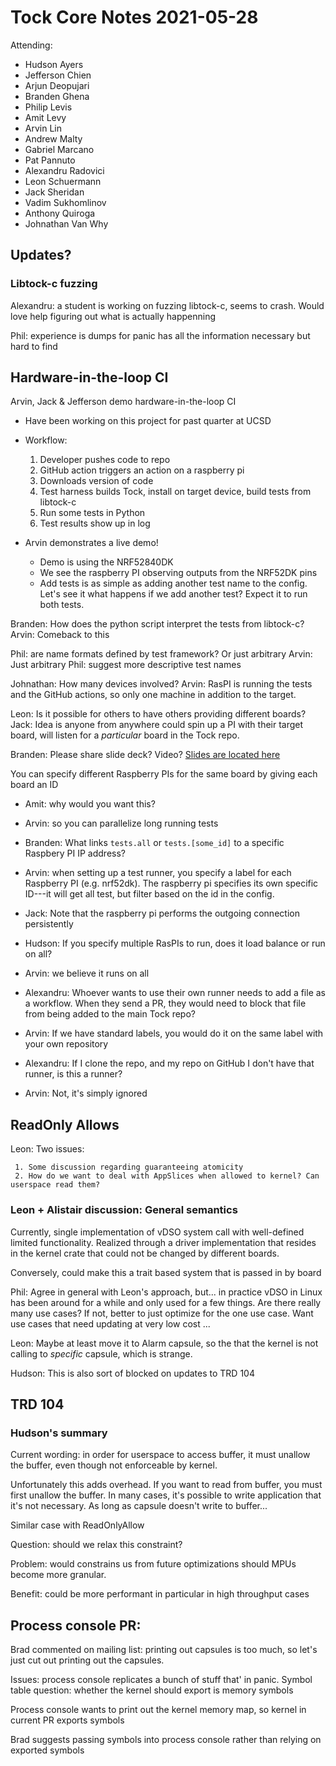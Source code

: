 # Tock Core Notes 2021-05-28

Attending:
- Hudson Ayers
- Jefferson Chien
- Arjun Deopujari
- Branden Ghena
- Philip Levis
- Amit Levy 
- Arvin Lin
- Andrew Malty
- Gabriel Marcano
- Pat Pannuto
- Alexandru Radovici
- Leon Schuermann
- Jack Sheridan
- Vadim Sukhomlinov
- Anthony Quiroga
- Johnathan Van Why

## Updates?

### Libtock-c fuzzing

Alexandru: a student is working on fuzzing libtock-c, seems to crash. Would love help figuring out what is actually happenning

Phil: experience is dumps for panic has all the information necessary but hard to find

## Hardware-in-the-loop CI

Arvin, Jack & Jefferson demo hardware-in-the-loop CI

- Have been working on this project for past quarter at UCSD
- Workflow:
     1. Developer pushes code to repo
     2. GitHub action triggers an action on a raspberry pi
     3. Downloads version of code
     4. Test harness builds Tock, install on target device, build tests from libtock-c
     5. Run some tests in Python
     6. Test results show up in log

- Arvin demonstrates a live demo!
  - Demo is using the NRF52840DK
  - We see the raspberry PI observing outputs from the NRF52DK pins
  - Add tests is as simple as adding another test name to the config. Let's see it what happens if we add another test? Expect it to run both tests.

Branden: How does the python script interpret the tests from libtock-c?
Arvin: Comeback to this

Phil: are name formats defined by test framework? Or just arbitrary
Arvin: Just arbitrary
Phil: suggest more descriptive test names

Johnathan: How many devices involved?
Arvin: RasPI is running the tests and the GitHub actions, so only one machine in addition to the target.

Leon: Is it possible for others to have others providing different boards?
Jack: Idea is anyone from anywhere could spin up a PI with their target board, will listen for a _particular_ board in the Tock repo.

Branden: Please share slide deck? Video? [Slides are located here](https://docs.google.com/presentation/d/1rWZU8UPYhbEYJ44ri1KKlzCbSIzo_eYPDP9AnRPs0DY/edit?usp=sharing)

You can specify different Raspberry PIs for the same board by giving each board an ID

  - Amit: why would you want this?
  - Arvin: so you can parallelize long running tests
  - Branden: What links `tests.all` or `tests.[some_id]` to a specific Raspbery PI IP address?
  - Arvin: when setting up a test runner, you specify a label for each Raspberry PI (e.g. nrf52dk). The raspberry pi specifies its own specific ID---it will get all test, but filter based on the id in the config.
  - Jack: Note that the raspberry pi performs the outgoing connection persistently
  - Hudson: If you specify multiple RasPIs to run, does it load balance or run on all?
  - Arvin: we believe it runs on all

  - Alexandru: Whoever wants to use their own runner needs to add a file as a workflow. When they send a PR, they would need to block that file from being added to the main Tock repo?
  - Arvin: If we have standard labels, you would do it on the same label with your own repository
  - Alexandru: If I clone the repo, and my repo on GitHub I don't have that runner, is this a runner?
  - Arvin: Not, it's simply ignored

## ReadOnly Allows

Leon: Two issues:

     1. Some discussion regarding guaranteeing atomicity
     2. How do we want to deal with AppSlices when allowed to kernel? Can userspace read them?

### Leon + Alistair discussion: General semantics
Currently, single implementation of vDSO system call with well-defined limited
functionality. Realized through a driver implementation that resides in the
kernel crate that could not be changed by different boards.

Conversely, could make this a trait based system that is passed in by board

Phil: Agree in general with Leon's approach, but... in practice vDSO in Linux
has been around for a while and only used for a few things. Are there really
many use cases? If not, better to just optimize for the one use case. Want use cases that need updating at very low cost ...

Leon: Maybe at least move it to Alarm capsule, so the that the kernel is not
calling to _specific_ capsule, which is strange.

Hudson: This is also sort of blocked on updates to TRD 104

## TRD 104

### Hudson's summary

Current wording: in order for userspace to access buffer, it must unallow the
buffer, even though not enforceable by kernel.

Unfortunately this adds overhead. If you want to read from buffer, you must
first unallow the buffer. In many cases, it's possible to write application
that it's not necessary. As long as capsule doesn't write to buffer...

Similar case with ReadOnlyAllow

Question: should we relax this constraint?

Problem: would constrains us from future optimizations should MPUs become more
granular.

Benefit: could be more performant in particular in high throughput cases

## Process console PR:

Brad commented on mailing list: printing out capsules is too much, so let's
just cut out printing out the capsules.

Issues: process console replicates a bunch of stuff that' in panic.
Symbol table question: whether the kernel should export is memory symbols

Process console wants to print out the kernel memory map, so kernel in current PR exports symbols

Brad suggests passing symbols into process console rather than relying on exported symbols
